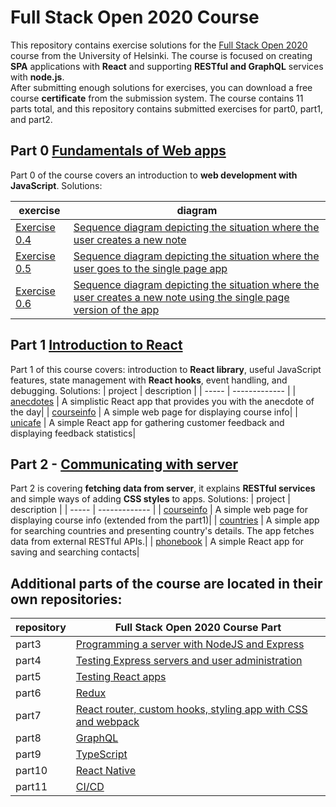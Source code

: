 # Full Stack Open 2020 Course

This repository contains exercise solutions for the [Full Stack Open 2020](https://fullstackopen.com/en) course from the University of Helsinki.
The course is focused on creating **SPA** applications with **React** and supporting **RESTful and GraphQL** services with **node.js**.  
After submitting enough solutions for exercises, you can download a free course **certificate** from the submission system.
The course contains 11 parts total, and this repository contains submitted exercises for part0, part1, and part2.

## Part 0 [Fundamentals of Web apps](https://fullstackopen.com/en/part0)
Part 0 of the course covers an introduction to **web development with JavaScript**.
Solutions: 

| exercise | diagram |
| ----- | ------------- |
| [Exercise 0.4](https://fullstackopen.com/en/part0/fundamentals_of_web_apps#exercises-0-1-0-6) | [Sequence diagram depicting the situation where the user creates a new note](./0.4.png)|
| [Exercise 0.5](https://fullstackopen.com/en/part0/fundamentals_of_web_apps#exercises-0-1-0-6) | [Sequence diagram depicting the situation where the user goes to the single page app ](./0.5.png)|
| [Exercise 0.6](https://fullstackopen.com/en/part0/fundamentals_of_web_apps#exercises-0-1-0-6) | [Sequence diagram depicting the situation where the user creates a new note using the single page version of the app ](./0.6.png)|

## Part 1 [Introduction to React](https://fullstackopen.com/en/part1)
Part 1 of this course covers: introduction to **React library**, useful JavaScript features, state management with **React hooks**, event handling, and debugging.
Solutions: 
| project | description |
| ----- | ------------- |
| [anecdotes](./part1/anecdotes) | A simplistic React app that provides you with the anecdote of the day|
| [courseinfo](./part1/courseinfo) | A simple web page for displaying course info|
| [unicafe](./part1/unicafe) | A simple React app for gathering customer feedback and displaying feedback statistics|

## Part 2 - [Communicating with server](https://fullstackopen.com/en/part2)
Part 2 is covering **fetching data from server**, it explains **RESTful services** and simple ways of adding **CSS styles** to apps.
Solutions: 
| project | description |
| ----- | ------------- |
| [courseinfo](./part1/courseinfo) | A simple web page for displaying course info (extended from the part1)|
| [countries](./part2/countries) | A simple app for searching countries and presenting country's details. The app fetches data from external RESTful APIs.|
| [phonebook](./part2/phonebook) | A simple React app for saving and searching contacts|

## Additional parts of the course are located in their own repositories:

| repository | Full Stack Open 2020 Course Part |
| ----- | ------------- |
| part3 | [Programming a server with NodeJS and Express](https://fullstackopen.com/en/part3) |
| part4 | [Testing Express servers and user administration](https://fullstackopen.com/en/part4) |
| part5 | [Testing React apps](https://fullstackopen.com/en/part5) |
| part6 | [Redux](https://fullstackopen.com/en/part6) |
| part7 | [React router, custom hooks, styling app with CSS and webpack](https://fullstackopen.com/en/part7) |
| part8 | [GraphQL](https://fullstackopen.com/en/part8) |
| part9 | [TypeScript](https://fullstackopen.com/en/part9) |
| part10 | [React Native](https://fullstackopen.com/en/part2) |
| part11 | [CI/CD](https://fullstackopen.com/en/part2) |